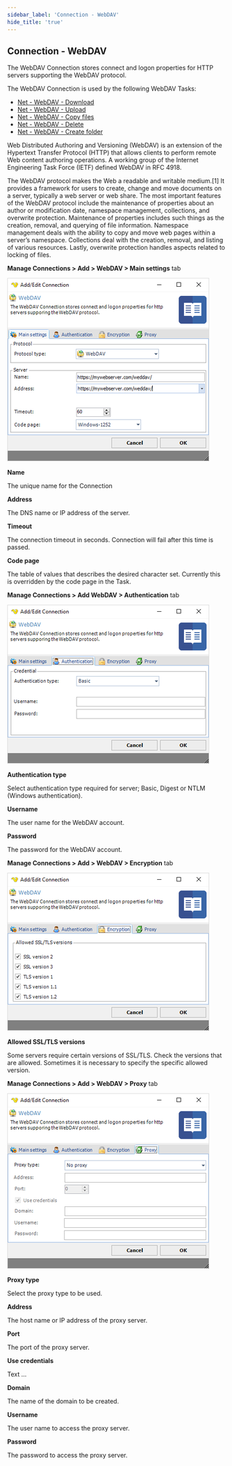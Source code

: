 ```yaml
---
sidebar_label: 'Connection - WebDAV'
hide_title: 'true'
---
```


## Connection - WebDAV

The WebDAV Connection stores connect and logon properties for HTTP servers supporting the WebDAV protocol.
 
The WebDAV Connection is used by the following WebDAV Tasks:
* [Net - WebDAV - Download](../../client-user-interface/server/job-tasks/net-tasks/webdav-download)
* [Net - WebDAV - Upload](../../client-user-interface/server/job-tasks/net-tasks/webdav-upload)
* [Net - WebDAV - Copy files](../../client-user-interface/server/job-tasks/net-tasks/webdav-copy-files)
* [Net - WebDAV - Delete](../../client-user-interface/server/job-tasks/net-tasks/webdav-delete)
* [Net - WebDAV - Create folder](../../client-user-interface/server/job-tasks/net-tasks/webdav-create-folder)
 
Web Distributed Authoring and Versioning (WebDAV) is an extension of the Hypertext Transfer Protocol (HTTP) that allows clients to perform remote Web content authoring operations. A working group of the Internet Engineering Task Force (IETF) defined WebDAV in RFC 4918.
 
The WebDAV protocol makes the Web a readable and writable medium.[1] It provides a framework for users to create, change and move documents on a server, typically a web server or web share. The most important features of the WebDAV protocol include the maintenance of properties about an author or modification date, namespace management, collections, and overwrite protection. Maintenance of properties includes such things as the creation, removal, and querying of file information. Namespace management deals with the ability to copy and move web pages within a server’s namespace. Collections deal with the creation, removal, and listing of various resources. Lastly, overwrite protection handles aspects related to locking of files.
 
**Manage Connections > Add > WebDAV > Main settings** tab

![](../../../static/img/connectionwebdavmainsettings.png)

**Name**

The unique name for the Connection
 
**Address**

The DNS name or IP address of the server.
 
**Timeout**

The connection timeout in seconds. Connection will fail after this time is passed.
 
**Code page**

The table of values that describes the desired character set. Currently this is overridden by the code page in the Task.
 
**Manage Connections > Add WebDAV > Authentication** tab

![](../../../static/img/connectionwebdavauthenication.png)

**Authentication type**

Select authentication type required for server; Basic, Digest or NTLM (Windows authentication).
 
**Username**

The user name for the WebDAV account.
 
**Password**

The password for the WebDAV account.
 
**Manage Connections > Add > WebDAV > Encryption** tab

![](../../../static/img/connectionwebdavencryption.png)

**Allowed SSL/TLS versions**

Some servers require certain versions of SSL/TLS. Check the versions that are allowed. Sometimes it is necessary to specify the specific allowed version.
 
**Manage Connections > Add > WebDAV > Proxy** tab

![](../../../static/img/connectionwebdavproxy.png)

**Proxy type**

Select the proxy type to be used.
 
**Address**

The host name or IP address of the proxy server.
 
**Port**

The port of the proxy server.
 
**Use credentials**

Text ...
 
**Domain**

The name of the domain to be created.
 
**Username**

The user name to access the proxy server.
 
**Password**

The password to access the proxy server.
